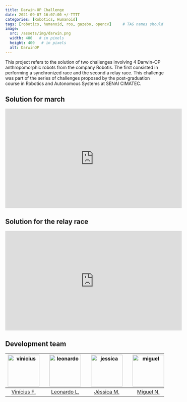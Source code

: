 ```yaml
---
title: Darwin-OP Challenge
date: 2021-09-07 16:07:00 +/-TTTT
categories: [Robotics, Humanoid]
tags: [robotics, humanoid, ros, gazebo, opencv]     # TAG names should always be lowercase
image:
  src: /assets/img/darwin.png
  width: 400   # in pixels
  height: 400   # in pixels
  alt: DarwinOP
---
```


This project refers to the solution of two challenges involving 4 Darwin-OP anthropomorphic robots from the company Robotis. The first consisted in performing a synchronized race and the second a relay race. This challenge was part of the series of challenges proposed by the post-graduation course in Robotics and Autonomous Systems at SENAI CIMATEC.

## Solution for march
<iframe width="560" height="315" src="https://www.youtube.com/embed/dCs22vCV6Mg" title="YouTube video player" frameborder="0" allow="accelerometer; autoplay; clipboard-write; encrypted-media; gyroscope; picture-in-picture" allowfullscreen></iframe>
<br>

## Solution for the relay race
<iframe width="560" height="315" src="https://www.youtube.com/embed/Q8CgKAFo7SA" title="YouTube video player" frameborder="0" allow="accelerometer; autoplay; clipboard-write; encrypted-media; gyroscope; picture-in-picture" allowfullscreen></iframe>
<br>

## Development team
<center>
<div class="row">
  <div class=" col-xl-auto offset-xl-0 col-lg-4 offset-lg-0">
    <table class="table-borderless highlight">
      <thead>
        <tr>
          <th><center><img src="{{ 'assets/img/viniciusfelismino-1.png' | relative_url }}" width="100" alt="vinicius" class="img-fluid rounded-circle" /></center></th>
          <th></th>
          <th><center><img src="{{ 'assets/img/leonardolima-1.png' | relative_url }}" width="100" alt="leonardo" class="img-fluid rounded-circle" /></center></th>
          <th></th>
          <th><center><img src="{{ 'assets/img/jessicamotta-1.png' | relative_url }}" width="100" alt="jessica" class="img-fluid rounded-circle"/></center></th>
          <th></th>
          <th><center><img src="{{ 'assets/img/miguelnery-1.png' | relative_url }}" width="100" alt="miguel" class="img-fluid rounded-circle"/></center></th>
        </tr>
      </thead>
      <tbody>
        <tr class="font-weight-bolder" style="text-align: center margin-top: 0">
          <td width="25%"><center><a href="https://github.com/ViniciusFelismino8">Vinícius F.</a></center></td>
          <td></td>
          <td width="25%"><center><a href="https://github.com/leonlime">Leonardo L.</a></center></td>
          <td></td>
          <td width="25%"><center><a href="https://github.com/JessMotta">Jéssica M.</a></center></td>
          <td></td>
          <td width="25%"><center><a href="https://github.com/migueelnery">Miguel N.</a></center></td>
        </tr>
      </tbody>
    </table>
  </div>
</div>